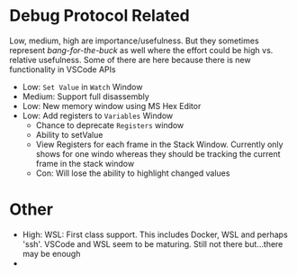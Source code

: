 # Debug Protocol Related

Low, medium, high are importance/usefulness. But they sometimes represent *bang-for-the-buck* as well where the effort could be high vs. relative usefulness. Some of there are here because there is new functionality in VSCode APIs

* Low: `Set Value` in `Watch` Window
* Medium: Support full disassembly
* Low: New memory window using MS Hex Editor
* Low: Add registers to `Variables` Window
  * Chance to deprecate `Registers` window
  * Ability to setValue
  * View Registers for each frame in the Stack Window. Currently only shows for one windo whereas they should be tracking the current frame in the stack window
  * Con: Will lose the ability to highlight changed values

# Other

* High: WSL: First class support. This includes Docker, WSL and perhaps 'ssh'. VSCode and WSL seem to be maturing. Still not there but...there may be enough
* 
